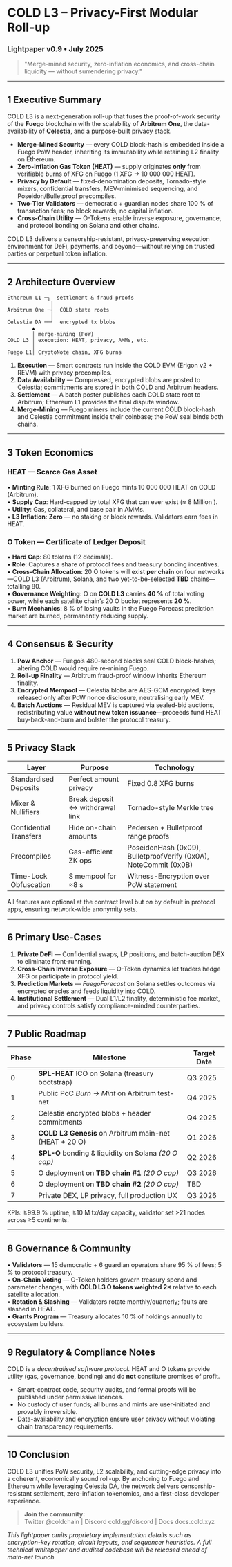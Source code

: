 # COLD L3 – Privacy-First Modular Roll-up  
### Lightpaper v0.9 • July 2025  

> "Merge-mined security, zero-inflation economics, and cross-chain liquidity — without surrendering privacy."

---

## 1  Executive Summary
COLD L3 is a next-generation roll-up that fuses the proof-of-work security of the **Fuego** blockchain with the scalability of **Arbitrum One**, the data-availability of **Celestia**, and a purpose-built privacy stack.  

* **Merge-Mined Security** — every COLD block-hash is embedded inside a Fuego PoW header, inheriting its immutability while retaining L2 finality on Ethereum.  
* **Zero-Inflation Gas Token (HEAT)** — supply originates **only** from verifiable burns of XFG on Fuego (1 XFG → 10 000 000 HEAT).  
* **Privacy by Default** — fixed-denomination deposits, Tornado-style mixers, confidential transfers, MEV-minimised sequencing, and Poseidon/Bulletproof precompiles.  
* **Two-Tier Validators** — democratic + guardian nodes share 100 % of transaction fees; no block rewards, no capital inflation.  
* **Cross-Chain Utility** — O-Tokens enable inverse exposure, governance, and protocol bonding on Solana and other chains.  

COLD L3 delivers a censorship-resistant, privacy-preserving execution environment for DeFi, payments, and beyond—without relying on trusted parties or perpetual token inflation.

---

## 2  Architecture Overview
```
Ethereum L1 ─┐  settlement & fraud proofs
              │
Arbitrum One ─┤  COLD state roots
              │
Celestia DA ──┘  encrypted tx blobs
        ▲
        │ merge-mining (PoW)
COLD L3 │ execution: HEAT, privacy, AMMs, etc.
        │
Fuego L1│ CryptoNote chain, XFG burns
```

1. **Execution** — Smart contracts run inside the COLD EVM (Erigon v2 + REVM) with privacy precompiles.  
2. **Data Availability** — Compressed, encrypted blobs are posted to Celestia; commitments are stored in both COLD and Arbitrum headers.  
3. **Settlement** — A batch poster publishes each COLD state root to Arbitrum; Ethereum L1 provides the final dispute window.  
4. **Merge-Mining** — Fuego miners include the current COLD block-hash and Celestia commitment inside their coinbase; the PoW seal binds both chains.

---

## 3  Token Economics
### HEAT — Scarce Gas Asset
• **Minting Rule**: 1 XFG burned on Fuego mints 10 000 000 HEAT on COLD (Arbitrum).  
• **Supply Cap**: Hard-capped by total XFG that can ever exist (≈ 8 Million ).  
• **Utility**: Gas, collateral, and base pair in AMMs.  
• **L3 Inflation**: **Zero** — no staking or block rewards. Validators earn fees in HEAT.

### O Token — Certificate of Ledger Deposit
• **Hard Cap**: 80 tokens (12 decimals).  
• **Role**: Captures a share of protocol fees and treasury bonding incentives.  
• **Cross-Chain Allocation**: 20 O tokens will exist **per chain** on four networks—COLD L3 (Arbitrum), Solana, and two yet-to-be-selected **TBD** chains—totalling 80.  
• **Governance Weighting**: O on **COLD L3** carries **40 %** of total voting power, while each satellite chain’s 20 O bucket represents **20 %**.  
• **Burn Mechanics**: 8 % of losing vaults in the Fuego Forecast prediction market are burned, permanently reducing supply.

---

## 4  Consensus & Security
1. **Pow Anchor** — Fuego’s 480-second blocks seal COLD block-hashes; altering COLD would require re-mining Fuego.  
2. **Roll-up Finality** — Arbitrum fraud-proof window inherits Ethereum finality.  
3. **Encrypted Mempool** — Celestia blobs are AES-GCM encrypted; keys released only after PoW nonce disclosure, neutralising early MEV.  
4. **Batch Auctions** — Residual MEV is captured via sealed-bid auctions, redistributing value **without new token issuance**—proceeds fund HEAT buy-back-and-burn and bolster the protocol treasury.

---

## 5  Privacy Stack
| Layer | Purpose | Technology |
|-------|---------|------------|
| Standardised Deposits | Perfect amount privacy | Fixed 0.8 XFG burns |
| Mixer & Nullifiers | Break deposit ↔ withdrawal link | Tornado-style Merkle tree |
| Confidential Transfers | Hide on-chain amounts | Pedersen + Bulletproof range proofs |
| Precompiles | Gas-efficient ZK ops | PoseidonHash (0x09), BulletproofVerify (0x0A), NoteCommit (0x0B) |
| Time-Lock Obfuscation | S mempool for ≈8 s | Witness-Encryption over PoW statement |

All features are optional at the contract level but *on* by default in protocol apps, ensuring network-wide anonymity sets.

---

## 6  Primary Use-Cases
1. **Private DeFi** — Confidential swaps, LP positions, and batch-auction DEX to eliminate front-running.  
2. **Cross-Chain Inverse Exposure** — O-Token dynamics let traders hedge XFG or participate in protocol yield.  
3. **Prediction Markets** — *FuegoForecast* on Solana settles outcomes via encrypted oracles and feeds liquidity into COLD.  
4. **Institutional Settlement** — Dual L1/L2 finality, deterministic fee market, and privacy controls satisfy compliance-minded counterparties.

---

## 7  Public Roadmap
| Phase | Milestone | Target Date |
|-------|-----------|-------------|
| 0 | **SPL-HEAT** ICO on Solana (treasury bootstrap) | Q3 2025 |
| 1 | Public PoC *Burn → Mint* on Arbitrum test-net | Q4 2025 |
| 2 | Celestia encrypted blobs + header commitments | Q4 2025 |
| 3 | **COLD L3 Genesis** on Arbitrum main-net (HEAT + 20 O) | Q1 2026 |
| 4 | **SPL-O** bonding & liquidity on Solana *(20 O cap)* | Q2 2026 |
| 5 | O deployment on **TBD chain #1** *(20 O cap)* | Q3 2026 |
| 6 | O deployment on **TBD chain #2** *(20 O cap)* | TBD |
| 7 | Private DEX, LP privacy, full production UX | Q3 2026 |

KPIs: ≥99.9 % uptime, ≥10 M tx/day capacity, validator set >21 nodes across ≥5 continents.

---

## 8  Governance & Community
• **Validators** — 15 democratic + 6 guardian operators share 95 % of fees; 5 % to protocol treasury.  
• **On-Chain Voting** — O-Token holders govern treasury spend and parameter changes, with **COLD L3 O tokens weighted 2×** relative to each satellite allocation.  
• **Rotation & Slashing** — Validators rotate monthly/quarterly; faults are slashed in HEAT.  
• **Grants Program** — Treasury allocates 10 % of holdings annually to ecosystem builders.

---

## 9  Regulatory & Compliance Notes
COLD is a *decentralised software protocol.* HEAT and O tokens provide utility (gas, governance, bonding) and do **not** constitute promises of profit.  

* Smart-contract code, security audits, and formal proofs will be published under permissive licences.  
* No custody of user funds; all burns and mints are user-initiated and provably irreversible.  
* Data-availability and encryption ensure user privacy without violating chain transparency requirements.

---

## 10  Conclusion
COLD L3 unifies PoW security, L2 scalability, and cutting-edge privacy into a coherent, economically sound roll-up. By anchoring to Fuego and Ethereum while leveraging Celestia DA, the network delivers censorship-resistant settlement, zero-inflation tokenomics, and a first-class developer experience.  

> **Join the community:**  
> Twitter @coldchain  |  Discord cold.gg/discord  |  Docs docs.cold.xyz

*This lightpaper omits proprietary implementation details such as encryption-key rotation, circuit layouts, and sequencer heuristics. A full technical whitepaper and audited codebase will be released ahead of main-net launch.* 